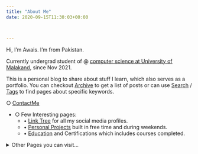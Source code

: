 ```yaml
---
title: "About Me"
date: 2020-09-15T11:30:03+00:00



---
```

Hi, I’m Awais. I’m from Pakistan. 

Currently undergrad student of @ [<u>computer science at University of Malakand</u>](http://uom.edu.pk), since Nov 2021.

This is a personal blog to share about stuff I learn, which also serves as a portfolio.
You can checkout [<u>Archive</u>](http://awaismustafa.com/archives) to get a list of posts or can use [<u>Search</u>](http://awaismustafa.com/search) / [<u>Tags</u>](http://awaismustafa.com/tags) to find pages about specific keywords.

○ [<u>ContactMe</u>](http://awaismustafa.com/contact)

- ○ Few Interesting pages:
    - • [<u>Link Tree</u>](http://awaismustafa.com/links) for all my social media profiles.
    - • [<u>Personal Projects</u>](http://awaismustafa.com/projects) built in free time and during weekends.
    - • [<u>Education</u>](http://awaismustafa.com/blog/certification/) and Certifications which includes courses completed.

<details>
  <summary>Other Pages you can visit...</summary>
  
 • [<u>Favorite Quotes</u>](http://awaismustafa.com/blog/fquotes/)
  
</details>
